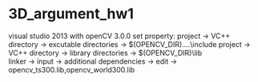 # 3D_argument_hw1
visual studio 2013 with openCV 3.0.0
set property:
	project -> VC++ directory -> excutable directories -> $(OPENCV_DIR)\..\..\include
	project -> VC++ directory -> library directories -> $(OPENCV_DIR)\lib    
	linker -> input -> additional dependencies -> edit -> opencv_ts300.lib,opencv_world300.lib

